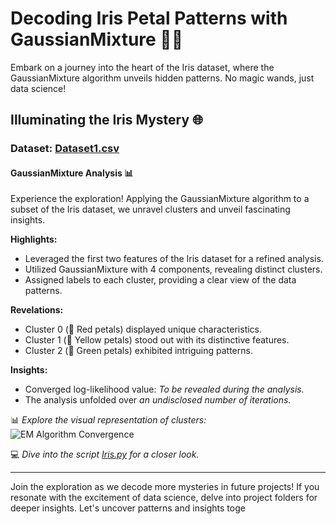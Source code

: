 # Decoding Iris Petal Patterns with GaussianMixture 🌸✨

Embark on a journey into the heart of the Iris dataset, where the GaussianMixture algorithm unveils hidden patterns. No magic wands, just data science!

## Illuminating the Iris Mystery 🌐

### Dataset: [Dataset1.csv](https://github.com/snigdhab7/Magical-Iris-GaussianMixture/blob/main/Dataset1.csv)

#### GaussianMixture Analysis 📊

Experience the exploration! Applying the GaussianMixture algorithm to a subset of the Iris dataset, we unravel clusters and unveil fascinating insights.

**Highlights:**
- Leveraged the first two features of the Iris dataset for a refined analysis.
- Utilized GaussianMixture with 4 components, revealing distinct clusters.
- Assigned labels to each cluster, providing a clear view of the data patterns.

**Revelations:**
- Cluster 0 (🔴 Red petals) displayed unique characteristics.
- Cluster 1 (💛 Yellow petals) stood out with its distinctive features.
- Cluster 2 (💚 Green petals) exhibited intriguing patterns.

**Insights:**
- Converged log-likelihood value: *To be revealed during the analysis.*
- The analysis unfolded over *an undisclosed number of iterations.*

📊 *Explore the visual representation of clusters:* <br/>
![EM Algorithm Convergence](https://user-images.githubusercontent.com/62890614/233840589-a49a7481-d081-47fc-a9df-0eb0e6a71350.png)

💻 *Dive into the script [Iris.py](https://github.com/snigdhab7/Magical-Iris-GaussianMixture/blob/main/Iris.py) for a closer look.*

---

Join the exploration as we decode more mysteries in future projects! If you resonate with the excitement of data science, delve into project folders for deeper insights. Let's uncover patterns and insights toge
